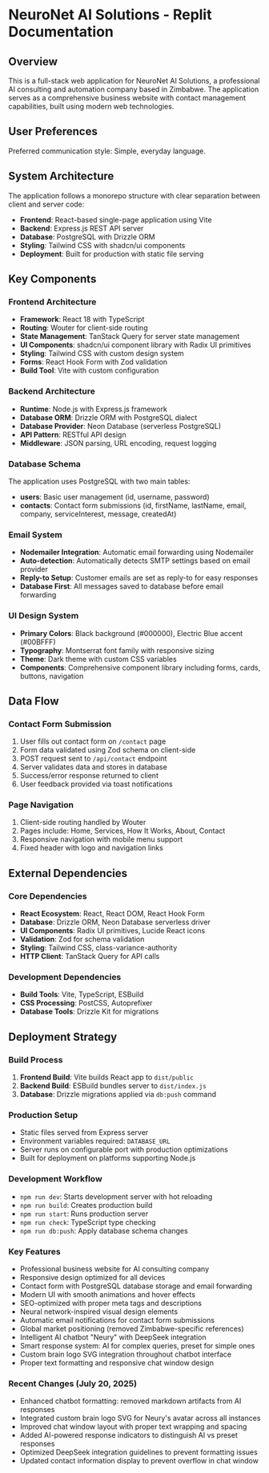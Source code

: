 # NeuroNet AI Solutions - Replit Documentation

## Overview

This is a full-stack web application for NeuroNet AI Solutions, a professional AI consulting and automation company based in Zimbabwe. The application serves as a comprehensive business website with contact management capabilities, built using modern web technologies.

## User Preferences

Preferred communication style: Simple, everyday language.

## System Architecture

The application follows a monorepo structure with clear separation between client and server code:

- **Frontend**: React-based single-page application using Vite
- **Backend**: Express.js REST API server
- **Database**: PostgreSQL with Drizzle ORM
- **Styling**: Tailwind CSS with shadcn/ui components
- **Deployment**: Built for production with static file serving

## Key Components

### Frontend Architecture
- **Framework**: React 18 with TypeScript
- **Routing**: Wouter for client-side routing
- **State Management**: TanStack Query for server state management
- **UI Components**: shadcn/ui component library with Radix UI primitives
- **Styling**: Tailwind CSS with custom design system
- **Forms**: React Hook Form with Zod validation
- **Build Tool**: Vite with custom configuration

### Backend Architecture
- **Runtime**: Node.js with Express.js framework
- **Database ORM**: Drizzle ORM with PostgreSQL dialect
- **Database Provider**: Neon Database (serverless PostgreSQL)
- **API Pattern**: RESTful API design
- **Middleware**: JSON parsing, URL encoding, request logging

### Database Schema
The application uses PostgreSQL with two main tables:
- **users**: Basic user management (id, username, password)  
- **contacts**: Contact form submissions (id, firstName, lastName, email, company, serviceInterest, message, createdAt)

### Email System
- **Nodemailer Integration**: Automatic email forwarding using Nodemailer
- **Auto-detection**: Automatically detects SMTP settings based on email provider
- **Reply-to Setup**: Customer emails are set as reply-to for easy responses
- **Database First**: All messages saved to database before email forwarding

### UI Design System
- **Primary Colors**: Black background (#000000), Electric Blue accent (#00BFFF)
- **Typography**: Montserrat font family with responsive sizing
- **Theme**: Dark theme with custom CSS variables
- **Components**: Comprehensive component library including forms, cards, buttons, navigation

## Data Flow

### Contact Form Submission
1. User fills out contact form on `/contact` page
2. Form data validated using Zod schema on client-side
3. POST request sent to `/api/contact` endpoint
4. Server validates data and stores in database
5. Success/error response returned to client
6. User feedback provided via toast notifications

### Page Navigation
1. Client-side routing handled by Wouter
2. Pages include: Home, Services, How It Works, About, Contact
3. Responsive navigation with mobile menu support
4. Fixed header with logo and navigation links

## External Dependencies

### Core Dependencies
- **React Ecosystem**: React, React DOM, React Hook Form
- **Database**: Drizzle ORM, Neon Database serverless driver
- **UI Components**: Radix UI primitives, Lucide React icons
- **Validation**: Zod for schema validation
- **Styling**: Tailwind CSS, class-variance-authority
- **HTTP Client**: TanStack Query for API calls

### Development Dependencies
- **Build Tools**: Vite, TypeScript, ESBuild
- **CSS Processing**: PostCSS, Autoprefixer
- **Database Tools**: Drizzle Kit for migrations

## Deployment Strategy

### Build Process
1. **Frontend Build**: Vite builds React app to `dist/public`
2. **Backend Build**: ESBuild bundles server to `dist/index.js`
3. **Database**: Drizzle migrations applied via `db:push` command

### Production Setup
- Static files served from Express server
- Environment variables required: `DATABASE_URL`
- Server runs on configurable port with production optimizations
- Built for deployment on platforms supporting Node.js

### Development Workflow
- `npm run dev`: Starts development server with hot reloading
- `npm run build`: Creates production build
- `npm run start`: Runs production server
- `npm run check`: TypeScript type checking
- `npm run db:push`: Apply database schema changes

### Key Features
- Professional business website for AI consulting company
- Responsive design optimized for all devices
- Contact form with PostgreSQL database storage and email forwarding
- Modern UI with smooth animations and hover effects
- SEO-optimized with proper meta tags and descriptions
- Neural network-inspired visual design elements
- Automatic email notifications for contact form submissions
- Global market positioning (removed Zimbabwe-specific references)
- Intelligent AI chatbot "Neury" with DeepSeek integration
- Smart response system: AI for complex queries, preset for simple ones
- Custom brain logo SVG integration throughout chatbot interface
- Proper text formatting and responsive chat window design

### Recent Changes (July 20, 2025)
- Enhanced chatbot formatting: removed markdown artifacts from AI responses
- Integrated custom brain logo SVG for Neury's avatar across all instances
- Improved chat window layout with proper text wrapping and spacing
- Added AI-powered response indicators to distinguish AI vs preset responses
- Optimized DeepSeek integration guidelines to prevent formatting issues
- Updated contact information display to prevent overflow in chat window